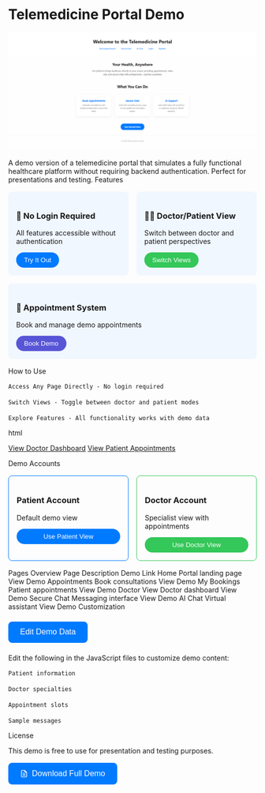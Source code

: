 # Telemedicine Portal Demo

![Screenshot](/screenshots/screenshot_home.png)  

A demo version of a telemedicine portal that simulates a fully functional healthcare platform without requiring backend authentication. Perfect for presentations and testing.
Features
<div style="display: flex; flex-wrap: wrap; gap: 1rem; margin: 1rem 0;"> <div style="background: #f0f7ff; padding: 1rem; border-radius: 8px; flex: 1; min-width: 200px;"> <h3>🎯 No Login Required</h3> <p>All features accessible without authentication</p> <button style="background: #007aff; color: white; border: none; padding: 0.5rem 1rem; border-radius: 20px; cursor: pointer;">Try It Out</button> </div> <div style="background: #f0f7ff; padding: 1rem; border-radius: 8px; flex: 1; min-width: 200px;"> <h3>👨‍⚕️ Doctor/Patient View</h3> <p>Switch between doctor and patient perspectives</p> <button style="background: #34c759; color: white; border: none; padding: 0.5rem 1rem; border-radius: 20px; cursor: pointer;">Switch Views</button> </div> <div style="background: #f0f7ff; padding: 1rem; border-radius: 8px; flex: 1; min-width: 200px;"> <h3>📅 Appointment System</h3> <p>Book and manage demo appointments</p> <button style="background: #5856d6; color: white; border: none; padding: 0.5rem 1rem; border-radius: 20px; cursor: pointer;">Book Demo</button> </div> </div>
How to Use

    Access Any Page Directly - No login required

    Switch Views - Toggle between doctor and patient modes

    Explore Features - All functionality works with demo data

html

<!-- Sample code to access directly -->
<a href="doctor-appointments.html">View Doctor Dashboard</a>
<a href="bookings.html">View Patient Appointments</a>

Demo Accounts
<div style="display: flex; gap: 1rem; margin: 1rem 0;"> <div style="border: 1px solid #007aff; padding: 1rem; border-radius: 8px; flex: 1;"> <h3>Patient Account</h3> <p>Default demo view</p> <button style="background: #007aff; color: white; border: none; padding: 0.5rem 1rem; border-radius: 20px; cursor: pointer; width: 100%;">Use Patient View</button> </div> <div style="border: 1px solid #34c759; padding: 1rem; border-radius: 8px; flex: 1;"> <h3>Doctor Account</h3> <p>Specialist view with appointments</p> <button style="background: #34c759; color: white; border: none; padding: 0.5rem 1rem; border-radius: 20px; cursor: pointer; width: 100%;">Use Doctor View</button> </div> </div>
Pages Overview
Page	Description	Demo Link
Home	Portal landing page	View Demo
Appointments	Book consultations	View Demo
My Bookings	Patient appointments	View Demo
Doctor View	Doctor dashboard	View Demo
Secure Chat	Messaging interface	View Demo
AI Chat	Virtual assistant	View Demo
Customization

<button style="background: #007aff; color: white; border: none; padding: 0.8rem 1.5rem; border-radius: 8px; cursor: pointer; font-size: 1rem; margin: 0.5rem 0;">Edit Demo Data</button>

Edit the following in the JavaScript files to customize demo content:

    Patient information

    Doctor specialties

    Appointment slots

    Sample messages

License

This demo is free to use for presentation and testing purposes.
<button style="background: #007aff; color: white; border: none; padding: 0.8rem 1.5rem; border-radius: 8px; cursor: pointer; font-size: 1rem; margin: 1rem 0; display: flex; align-items: center; gap: 0.5rem;"> <svg width="16" height="16" viewBox="0 0 24 24" fill="none" stroke="currentColor" stroke-width="2"> <path d="M14 2H6a2 2 0 0 0-2 2v16a2 2 0 0 0 2 2h12a2 2 0 0 0 2-2V8z"></path> <polyline points="14 2 14 8 20 8"></polyline> <line x1="16" y1="13" x2="8" y2="13"></line> <line x1="16" y1="17" x2="8" y2="17"></line> <polyline points="10 9 9 9 8 9"></polyline> </svg> Download Full Demo </button>
